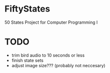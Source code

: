 # FiftyStates
50 States Project for Computer Programming I

# TODO
 - trim bird audio to 10 seconds or less
 - finish state sets
 - adjust image size??? (probably not neccesary)
